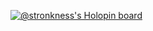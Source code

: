 <!---
Stronkness/Stronkness is a ✨ special ✨ repository because its `README.md` (this file) appears on your GitHub profile.
You can click the Preview link to take a look at your changes.
--->
[![@stronkness's Holopin board](https://holopin.me/stronkness)](https://holopin.io/@stronkness)
